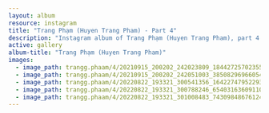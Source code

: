 ```yaml
---
layout: album
resource: instagram
title: "Trang Phạm (Huyen Trang Pham) - Part 4"
description: "Instagram album of Trang Phạm (Huyen Trang Pham), part 4."
active: gallery
album-title: "Trang Phạm (Huyen Trang Pham)"
images:
  - image_path: trangg.phaam/4/20210915_200202_242023809_184427257023551_6045391759186111529_n.jpg
  - image_path: trangg.phaam/4/20210915_200202_242051003_385082969660544_7109852564504327181_n.jpg
  - image_path: trangg.phaam/4/20220822_193321_300541356_164227479522932_8394781515871806244_n.jpg
  - image_path: trangg.phaam/4/20220822_193321_300788246_654031636091100_1421660047031354616_n.jpg
  - image_path: trangg.phaam/4/20220822_193321_301008483_743098486761246_7791226867824051531_n.jpg
---
```

